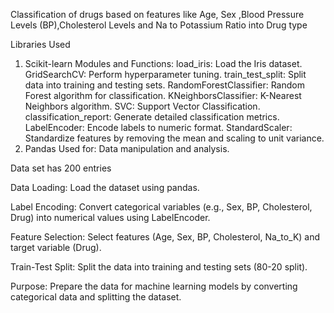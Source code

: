 Classification of drugs based on features like Age, Sex ,Blood Pressure Levels (BP),Cholesterol Levels and  Na to Potassium Ratio into Drug type


Libraries Used
1. Scikit-learn
Modules and Functions:
load_iris: Load the Iris dataset.
GridSearchCV: Perform hyperparameter tuning.
train_test_split: Split data into training and testing sets.
RandomForestClassifier: Random Forest algorithm for classification.
KNeighborsClassifier: K-Nearest Neighbors algorithm.
SVC: Support Vector Classification.
classification_report: Generate detailed classification metrics.
LabelEncoder: Encode labels to numeric format.
StandardScaler: Standardize features by removing the mean and scaling to unit variance.
2. Pandas
Used for: Data manipulation and analysis.





Data set has 200 entries 


Data Loading: Load the dataset using pandas.

Label Encoding: Convert categorical variables (e.g., Sex, BP, Cholesterol, Drug) into numerical values using LabelEncoder.

Feature Selection: Select features (Age, Sex, BP, Cholesterol, Na_to_K) and target variable (Drug).

Train-Test Split: Split the data into training and testing sets (80-20 split).

Purpose: Prepare the data for machine learning models by converting categorical data and splitting the dataset.


